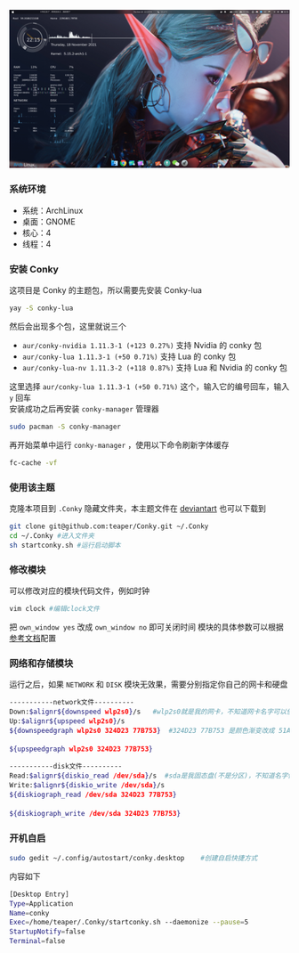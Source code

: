 ![封面](https://raw.githubusercontent.com/teaper/Conky/master/screenshot.png)
  
### 系统环境  
* 系统：ArchLinux  
* 桌面：GNOME  
* 核心：4  
* 线程：4  
  
### 安装 Conky  
这项目是 Conky 的主题包，所以需要先安装 Conky-lua  
```bash
yay -S conky-lua
```
然后会出现多个包，这里就说三个
* `aur/conky-nvidia 1.11.3-1 (+123 0.27%)` 支持 Nvidia 的 conky 包  
* `aur/conky-lua 1.11.3-1 (+50 0.71%)` 支持 Lua 的 conky 包  
* `aur/conky-lua-nv 1.11.3-2 (+118 0.87%)` 支持 Lua 和 Nvidia 的 conky 包  

这里选择 `aur/conky-lua 1.11.3-1 (+50 0.71%)` 这个，输入它的编号回车，输入 `y` 回车  
安装成功之后再安装 `conky-manager` 管理器  
```bash
sudo pacman -S conky-manager
```
再开始菜单中运行 `conky-manager` ，使用以下命令刷新字体缓存
```bash
fc-cache -vf
```

### 使用该主题  
克隆本项目到 `.Conky` 隐藏文件夹，本主题文件在 [deviantart](https://www.deviantart.com/trollpunny/art/Conky-Rings-Revamped-591137228) 也可以下载到  
```bash
git clone git@github.com:teaper/Conky.git ~/.Conky
cd ~/.Conky #进入文件夹
sh startconky.sh #运行启动脚本
```

### 修改模块
可以修改对应的模块代码文件，例如时钟
```bash
vim clock #编辑clock文件
```
把 `own_window yes` 改成 `own_window no` 即可关闭时间
模块的具体参数可以根据[参考文档](http://conky.sourceforge.net/docs.html)配置

### 网络和存储模块
运行之后，如果 `NETWORK` 和 `DISK` 模块无效果，需要分别指定你自己的网卡和硬盘
```bash
-----------network文件----------
Down:$alignr${downspeed wlp2s0}/s   #wlp2s0就是我的网卡，不知道网卡名字可以使用ifconfig查看
Up:$alignr${upspeed wlp2s0}/s
${downspeedgraph wlp2s0 324D23 77B753}  #324D23 77B753 是颜色渐变改成 51A8DD 7DB9DE

${upspeedgraph wlp2s0 324D23 77B753}
```
```bash
-----------disk文件----------
Read:$alignr${diskio_read /dev/sda}/s  #sda是我固态盘(不是分区)，不知道名字使用lsblk查看
Write:$alignr${diskio_write /dev/sda}/s
${diskiograph_read /dev/sda 324D23 77B753} 

${diskiograph_write /dev/sda 324D23 77B753}
```

### 开机自启
```bash
sudo gedit ~/.config/autostart/conky.desktop    #创建自启快捷方式
```
内容如下
```bash
[Desktop Entry]
Type=Application
Name=conky
Exec=/home/teaper/.Conky/startconky.sh --daemonize --pause=5
StartupNotify=false
Terminal=false
```


